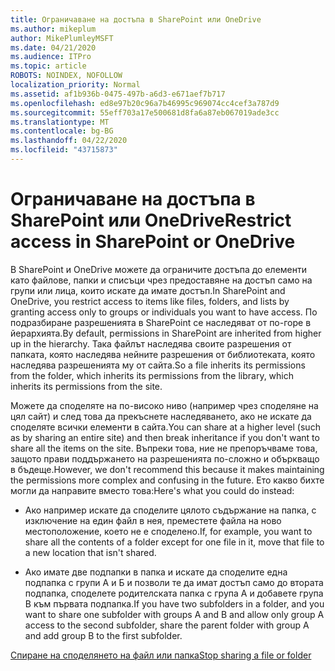 ```yaml
---
title: Ограничаване на достъпа в SharePoint или OneDrive
ms.author: mikeplum
author: MikePlumleyMSFT
ms.date: 04/21/2020
ms.audience: ITPro
ms.topic: article
ROBOTS: NOINDEX, NOFOLLOW
localization_priority: Normal
ms.assetid: af1b936b-0475-497b-a6d3-e671aef7b717
ms.openlocfilehash: ed8e97b20c96a7b46995c969074cc4cef3a787d9
ms.sourcegitcommit: 55eff703a17e500681d8fa6a87eb067019ade3cc
ms.translationtype: MT
ms.contentlocale: bg-BG
ms.lasthandoff: 04/22/2020
ms.locfileid: "43715873"
---
```

# <a name="restrict-access-in-sharepoint-or-onedrive"></a><span data-ttu-id="0a7e1-102">Ограничаване на достъпа в SharePoint или OneDrive</span><span class="sxs-lookup"><span data-stu-id="0a7e1-102">Restrict access in SharePoint or OneDrive</span></span>

<span data-ttu-id="0a7e1-103">В SharePoint и OneDrive можете да ограничите достъпа до елементи като файлове, папки и списъци чрез предоставяне на достъп само на групи или лица, които искате да имате достъп.</span><span class="sxs-lookup"><span data-stu-id="0a7e1-103">In SharePoint and OneDrive, you restrict access to items like files, folders, and lists by granting access only to groups or individuals you want to have access.</span></span> <span data-ttu-id="0a7e1-104">По подразбиране разрешенията в SharePoint се наследяват от по-горе в йерархията.</span><span class="sxs-lookup"><span data-stu-id="0a7e1-104">By default, permissions in SharePoint are inherited from higher up in the hierarchy.</span></span> <span data-ttu-id="0a7e1-105">Така файлът наследява своите разрешения от папката, която наследява нейните разрешения от библиотеката, която наследява разрешенията му от сайта.</span><span class="sxs-lookup"><span data-stu-id="0a7e1-105">So a file inherits its permissions from the folder, which inherits its permissions from the library, which inherits its permissions from the site.</span></span>
  
<span data-ttu-id="0a7e1-106">Можете да споделяте на по-високо ниво (например чрез споделяне на цял сайт) и след това да прекъснете наследяването, ако не искате да споделяте всички елементи в сайта.</span><span class="sxs-lookup"><span data-stu-id="0a7e1-106">You can share at a higher level (such as by sharing an entire site) and then break inheritance if you don't want to share all the items on the site.</span></span> <span data-ttu-id="0a7e1-107">Въпреки това, ние не препоръчваме това, защото прави поддържането на разрешенията по-сложно и объркващо в бъдеще.</span><span class="sxs-lookup"><span data-stu-id="0a7e1-107">However, we don't recommend this because it makes maintaining the permissions more complex and confusing in the future.</span></span> <span data-ttu-id="0a7e1-108">Ето какво бихте могли да направите вместо това:</span><span class="sxs-lookup"><span data-stu-id="0a7e1-108">Here's what you could do instead:</span></span>
  
- <span data-ttu-id="0a7e1-109">Ако например искате да споделите цялото съдържание на папка, с изключение на един файл в нея, преместете файла на ново местоположение, което не е споделено.</span><span class="sxs-lookup"><span data-stu-id="0a7e1-109">If, for example, you want to share all the contents of a folder except for one file in it, move that file to a new location that isn't shared.</span></span>
    
- <span data-ttu-id="0a7e1-110">Ако имате две подпапки в папка и искате да споделите една подпапка с групи А и Б и позволи те да имат достъп само до втората подпапка, споделете родителската папка с група A и добавете група B към първата подпапка.</span><span class="sxs-lookup"><span data-stu-id="0a7e1-110">If you have two subfolders in a folder, and you want to share one subfolder with groups A and B and allow only group A access to the second subfolder, share the parent folder with group A and add group B to the first subfolder.</span></span>
    
[<span data-ttu-id="0a7e1-111">Спиране на споделянето на файл или папка</span><span class="sxs-lookup"><span data-stu-id="0a7e1-111">Stop sharing a file or folder </span></span>](https://go.microsoft.com/fwlink/?linkid=2008861)
  

